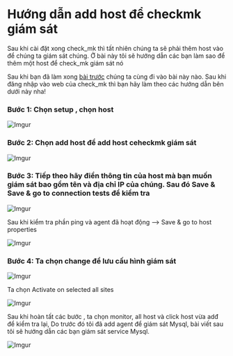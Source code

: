 # Hướng dẫn add host để checkmk giám sát

Sau khi cài đặt xong check_mk thì tất nhiên chúng ta sẽ phải thêm host vào để chúng ta giám sát chúng. Ở bài này tôi sẽ hướng dẫn các bạn làm sao để thêm một host để check_mk giám sát nó

Sau khi bạn đã làm xong [bài trước](https://github.com/phancong0897/Congphan/blob/master/Monitor/Checkmk/Add%20agent%20linux.md)  chúng ta cùng đi vào bài này nào. Sau khi đăng nhập vào web của check_mk thì bạn hãy làm theo các hướng dẫn bên dưới này nha!

### Bước 1: Chọn setup , chọn host

![Imgur](https://imgur.com/GQAKVDJ.png)

### Bước 2: Chọn add host để add host ceheckmk giám sát

![Imgur](https://imgur.com/gNMSZCi.png)

### Bước 3: Tiếp theo hãy điền thông tin của host mà bạn muốn giám sát bao gồm tên và địa chỉ IP của chúng. Sau đó Save & Save & go to connection tests để kiểm tra

![Imgur](https://imgur.com/aoSFNEX.png)

Sau khi kiểm tra phần ping và agent đã hoạt động --> Save & go to host properties

![Imgur](https://imgur.com/t7dBlUx.png)

### Bước 4: Ta chọn change để lưu cấu hình giám sát

![Imgur](https://imgur.com/EEUXsol.png)

Ta chọn Activate on selected all sites

![Imgur](https://imgur.com/D42GcQR.png)

Sau khi hoàn tất các bước , ta chọn monitor, all host và click host vừa adđ để kiểm tra lại, Do trước đó tôi đã add agent để giám sát Mysql, bài viết sau tôi sẽ hướng dẫn các bạn giám sát service Mysql.

![Imgur](https://imgur.com/OD1RIoo.png)


